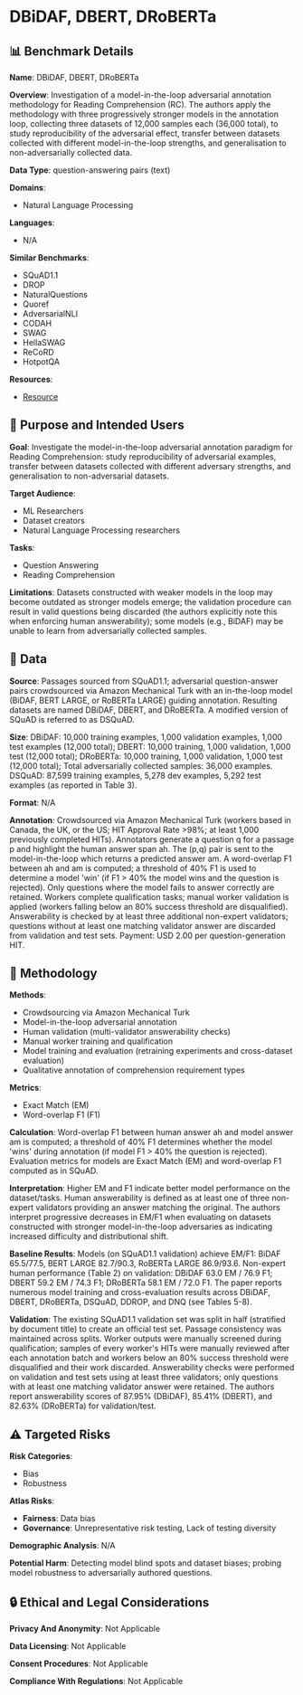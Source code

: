 # DBiDAF, DBERT, DRoBERTa

## 📊 Benchmark Details

**Name**: DBiDAF, DBERT, DRoBERTa

**Overview**: Investigation of a model-in-the-loop adversarial annotation methodology for Reading Comprehension (RC). The authors apply the methodology with three progressively stronger models in the annotation loop, collecting three datasets of 12,000 samples each (36,000 total), to study reproducibility of the adversarial effect, transfer between datasets collected with different model-in-the-loop strengths, and generalisation to non-adversarially collected data.

**Data Type**: question-answering pairs (text)

**Domains**:
- Natural Language Processing

**Languages**:
- N/A

**Similar Benchmarks**:
- SQuAD1.1
- DROP
- NaturalQuestions
- Quoref
- AdversarialNLI
- CODAH
- SWAG
- HellaSWAG
- ReCoRD
- HotpotQA

**Resources**:
- [Resource](https://arxiv.org/abs/2002.00293)

## 🎯 Purpose and Intended Users

**Goal**: Investigate the model-in-the-loop adversarial annotation paradigm for Reading Comprehension: study reproducibility of adversarial examples, transfer between datasets collected with different adversary strengths, and generalisation to non-adversarial datasets.

**Target Audience**:
- ML Researchers
- Dataset creators
- Natural Language Processing researchers

**Tasks**:
- Question Answering
- Reading Comprehension

**Limitations**: Datasets constructed with weaker models in the loop may become outdated as stronger models emerge; the validation procedure can result in valid questions being discarded (the authors explicitly note this when enforcing human answerability); some models (e.g., BiDAF) may be unable to learn from adversarially collected samples.

## 💾 Data

**Source**: Passages sourced from SQuAD1.1; adversarial question-answer pairs crowdsourced via Amazon Mechanical Turk with an in-the-loop model (BiDAF, BERT LARGE, or RoBERTa LARGE) guiding annotation. Resulting datasets are named DBiDAF, DBERT, and DRoBERTa. A modified version of SQuAD is referred to as DSQuAD.

**Size**: DBiDAF: 10,000 training examples, 1,000 validation examples, 1,000 test examples (12,000 total); DBERT: 10,000 training, 1,000 validation, 1,000 test (12,000 total); DRoBERTa: 10,000 training, 1,000 validation, 1,000 test (12,000 total); Total adversarially collected samples: 36,000 examples. DSQuAD: 87,599 training examples, 5,278 dev examples, 5,292 test examples (as reported in Table 3).

**Format**: N/A

**Annotation**: Crowdsourced via Amazon Mechanical Turk (workers based in Canada, the UK, or the US; HIT Approval Rate >98%; at least 1,000 previously completed HITs). Annotators generate a question q for a passage p and highlight the human answer span ah. The (p,q) pair is sent to the model-in-the-loop which returns a predicted answer am. A word-overlap F1 between ah and am is computed; a threshold of 40% F1 is used to determine a model 'win' (if F1 > 40% the model wins and the question is rejected). Only questions where the model fails to answer correctly are retained. Workers complete qualification tasks; manual worker validation is applied (workers falling below an 80% success threshold are disqualified). Answerability is checked by at least three additional non-expert validators; questions without at least one matching validator answer are discarded from validation and test sets. Payment: USD 2.00 per question-generation HIT.

## 🔬 Methodology

**Methods**:
- Crowdsourcing via Amazon Mechanical Turk
- Model-in-the-loop adversarial annotation
- Human validation (multi-validator answerability checks)
- Manual worker training and qualification
- Model training and evaluation (retraining experiments and cross-dataset evaluation)
- Qualitative annotation of comprehension requirement types

**Metrics**:
- Exact Match (EM)
- Word-overlap F1 (F1)

**Calculation**: Word-overlap F1 between human answer ah and model answer am is computed; a threshold of 40% F1 determines whether the model 'wins' during annotation (if model F1 > 40% the question is rejected). Evaluation metrics for models are Exact Match (EM) and word-overlap F1 computed as in SQuAD.

**Interpretation**: Higher EM and F1 indicate better model performance on the dataset/tasks. Human answerability is defined as at least one of three non-expert validators providing an answer matching the original. The authors interpret progressive decreases in EM/F1 when evaluating on datasets constructed with stronger model-in-the-loop adversaries as indicating increased difficulty and distributional shift.

**Baseline Results**: Models (on SQuAD1.1 validation) achieve EM/F1: BiDAF 65.5/77.5, BERT LARGE 82.7/90.3, RoBERTa LARGE 86.9/93.6. Non-expert human performance (Table 2) on validation: DBiDAF 63.0 EM / 76.9 F1; DBERT 59.2 EM / 74.3 F1; DRoBERTa 58.1 EM / 72.0 F1. The paper reports numerous model training and cross-evaluation results across DBiDAF, DBERT, DRoBERTa, DSQuAD, DDROP, and DNQ (see Tables 5-8).

**Validation**: The existing SQuAD1.1 validation set was split in half (stratified by document title) to create an official test set. Passage consistency was maintained across splits. Worker outputs were manually screened during qualification; samples of every worker's HITs were manually reviewed after each annotation batch and workers below an 80% success threshold were disqualified and their work discarded. Answerability checks were performed on validation and test sets using at least three validators; only questions with at least one matching validator answer were retained. The authors report answerability scores of 87.95% (DBiDAF), 85.41% (DBERT), and 82.63% (DRoBERTa) for validation/test.

## ⚠️ Targeted Risks

**Risk Categories**:
- Bias
- Robustness

**Atlas Risks**:
- **Fairness**: Data bias
- **Governance**: Unrepresentative risk testing, Lack of testing diversity

**Demographic Analysis**: N/A

**Potential Harm**: Detecting model blind spots and dataset biases; probing model robustness to adversarially authored questions.

## 🔒 Ethical and Legal Considerations

**Privacy And Anonymity**: Not Applicable

**Data Licensing**: Not Applicable

**Consent Procedures**: Not Applicable

**Compliance With Regulations**: Not Applicable
